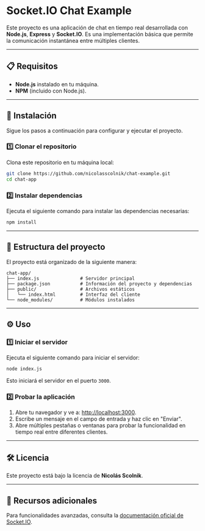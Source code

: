 # Socket.IO Chat Example

Este proyecto es una aplicación de chat en tiempo real desarrollada con **Node.js**, **Express** y **Socket.IO**. Es una implementación básica que permite la comunicación instantánea entre múltiples clientes.

---

## 📋 Requisitos

- **Node.js** instalado en tu máquina.
- **NPM** (incluido con Node.js).

---

## 🚀 Instalación

Sigue los pasos a continuación para configurar y ejecutar el proyecto.

### 1️⃣ Clonar el repositorio

Clona este repositorio en tu máquina local:
```bash
git clone https://github.com/nicolasscolnik/chat-example.git
cd chat-app
```

### 2️⃣ Instalar dependencias

Ejecuta el siguiente comando para instalar las dependencias necesarias:
```bash
npm install
```

---

## 📁 Estructura del proyecto

El proyecto está organizado de la siguiente manera:

```plaintext
chat-app/
├── index.js               # Servidor principal
├── package.json           # Información del proyecto y dependencias
├── public/                # Archivos estáticos
│   └── index.html         # Interfaz del cliente
└── node_modules/          # Módulos instalados
```

---

## ⚙️ Uso

### 1️⃣ Iniciar el servidor

Ejecuta el siguiente comando para iniciar el servidor:
```bash
node index.js
```

Esto iniciará el servidor en el puerto `3000`.

### 2️⃣ Probar la aplicación

1. Abre tu navegador y ve a: [http://localhost:3000](http://localhost:3000).
2. Escribe un mensaje en el campo de entrada y haz clic en "Enviar".
3. Abre múltiples pestañas o ventanas para probar la funcionalidad en tiempo real entre diferentes clientes.

---

## 🛠 Licencia

Este proyecto está bajo la licencia de **Nicolás Scolnik**.

---

## 🔗 Recursos adicionales

Para funcionalidades avanzadas, consulta la [documentación oficial de Socket.IO](https://socket.io/).
